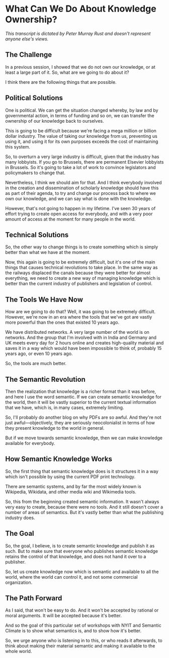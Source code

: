 # What Can We Do About Knowledge Ownership?

*This transcript is dictated by Peter Murray Rust and doesn't represent anyone else's views.*

## The Challenge

In a previous session, I showed that we do not own our knowledge, or at least a large part of it. So, what are we going to do about it?

I think there are the following things that are possible.

## Political Solutions

One is political. We can get the situation changed whereby, by law and by governmental action, in terms of funding and so on, we can transfer the ownership of our knowledge back to ourselves.

This is going to be difficult because we're facing a mega million or billion dollar industry. The value of taking our knowledge from us, preventing us using it, and using it for its own purposes exceeds the cost of maintaining this system.

So, to overturn a very large industry is difficult, given that the industry has many lobbyists. If you go to Brussels, there are permanent Elsevier lobbyists in Brussels. So it's going to take a lot of work to convince legislators and policymakers to change that.

Nevertheless, I think we should aim for that. And I think everybody involved in the creation and dissemination of scholarly knowledge should have this as part of their agenda, to try and change our process back to where we own our knowledge, and we can say what is done with the knowledge.

However, that's not going to happen in my lifetime. I've seen 30 years of effort trying to create open access for everybody, and with a very poor amount of access at the moment for many people in the world.

## Technical Solutions

So, the other way to change things is to create something which is simply better than what we have at the moment.

Now, this again is going to be extremely difficult, but it's one of the main things that causes technical revolutions to take place. In the same way as the railways displaced the canals because they were better for almost everything, we need to create a new way of managing knowledge which is better than the current industry of publishers and legislation of control.

## The Tools We Have Now

How are we going to do that? Well, it was going to be extremely difficult. However, we're now in an era where the tools that we've got are vastly more powerful than the ones that existed 10 years ago.

We have distributed networks. A very large number of the world is on networks. And the group that I'm involved with in India and Germany and UK meets every day for 2 hours online and creates high-quality material and saves it in a way which would have been impossible to think of, probably 15 years ago, or even 10 years ago.

So, the tools are much better.

## The Semantic Revolution

Then the realization that knowledge is a richer format than it was before, and here I use the word semantic. If we can create semantic knowledge for the world, then it will be vastly superior to the current textual information that we have, which is, in many cases, extremely limiting.

So, I'll probably do another blog on why PDFs are so awful. And they're not just awful—objectively, they are seriously neocolonialist in terms of how they present knowledge to the world in general.

But if we move towards semantic knowledge, then we can make knowledge available for everybody.

## How Semantic Knowledge Works

So, the first thing that semantic knowledge does is it structures it in a way which isn't possible by using the current PDF print technology.

There are semantic systems, and by far the most widely known is Wikipedia, Wikidata, and other media wiki and Wikimedia tools.

So, this from the beginning created semantic information. It wasn't always very easy to create, because there were no tools. And it still doesn't cover a number of areas of semantics. But it's vastly better than what the publishing industry does.

## The Goal

So, the goal, I believe, is to create semantic knowledge and publish it as such. But to make sure that everyone who publishes semantic knowledge retains the control of that knowledge, and does not hand it over to a publisher.

So, let us create knowledge now which is semantic and available to all the world, where the world can control it, and not some commercial organization.

## The Path Forward

As I said, that won't be easy to do. And it won't be accepted by rational or moral arguments. It will be accepted because it's better.

And so the goal of this particular set of workshops with NYIT and Semantic Climate is to show what semantics is, and to show how it's better.

So, we urge anyone who is listening in to this, or who reads it afterwards, to think about making their material semantic and making it available to the whole world.